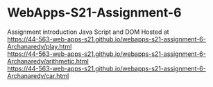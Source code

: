 # WebApps-S21-Assignment-6
Assignment introduction Java Script and DOM
Hosted at <br>
https://44-563-web-apps-s21.github.io/webapps-s21-assignment-6-Archanaredy/play.html <br>
https://44-563-web-apps-s21.github.io/webapps-s21-assignment-6-Archanaredy/arithmetic.html <br>
https://44-563-web-apps-s21.github.io/webapps-s21-assignment-6-Archanaredy/car.html <br>
